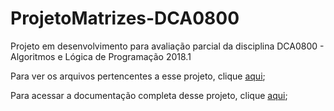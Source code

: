 # ProjetoMatrizes-DCA0800
Projeto em desenvolvimento para avaliação parcial da disciplina DCA0800 - Algoritmos e Lógica de Programação 2018.1


Para ver os arquivos pertencentes a esse projeto, clique [aqui](ProjetoMatrizes);

Para acessar a documentação completa desse projeto, clique [aqui](doc_codes);
